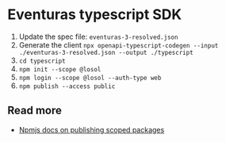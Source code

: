 # Eventuras typescript SDK

1. Update the spec file: `eventuras-3-resolved.json`
1. Generate the client `npx openapi-typescript-codegen --input ./eventuras-3-resolved.json --output ./typescript`
1. `cd typescript`
1. `npm init --scope @losol`
1. `npm login --scope @losol --auth-type web`
1. `npm publish --access public`

## Read more

-   [Npmjs docs on publishing scoped packages](https://docs.npmjs.com/creating-and-publishing-scoped-public-packages)

